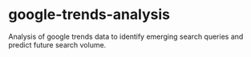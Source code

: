 # google-trends-analysis
Analysis of google trends data to identify emerging search queries and predict future search volume.
